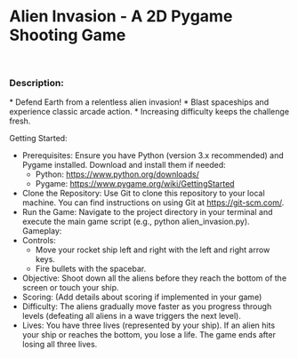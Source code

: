 <h1>Alien Invasion - A 2D Pygame Shooting Game</h1>
<br>
<h3>Description:</h3>
* Defend Earth from a relentless alien invasion!
* Blast spaceships and experience classic arcade action.
* Increasing difficulty keeps the challenge fresh.

Getting Started:
 * Prerequisites: Ensure you have Python (version 3.x recommended) and Pygame installed. Download and install them if needed:
   * Python: https://www.python.org/downloads/
   * Pygame: https://www.pygame.org/wiki/GettingStarted
 * Clone the Repository: Use Git to clone this repository to your local machine. You can find instructions on using Git at https://git-scm.com/.
 * Run the Game: Navigate to the project directory in your terminal and execute the main game script (e.g., python alien_invasion.py).
Gameplay:
 * Controls:
   * Move your rocket ship left and right with the left and right arrow keys.
   * Fire bullets with the spacebar.
 * Objective: Shoot down all the aliens before they reach the bottom of the screen or touch your ship.
 * Scoring: (Add details about scoring if implemented in your game)
 * Difficulty: The aliens gradually move faster as you progress through levels (defeating all aliens in a wave triggers the next level).
 * Lives: You have three lives (represented by your ship). If an alien hits your ship or reaches the bottom, you lose a life. The game ends after losing all three lives.
